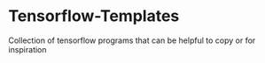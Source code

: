 # Tensorflow-Templates
Collection of tensorflow programs that can be helpful to copy
or for inspiration
